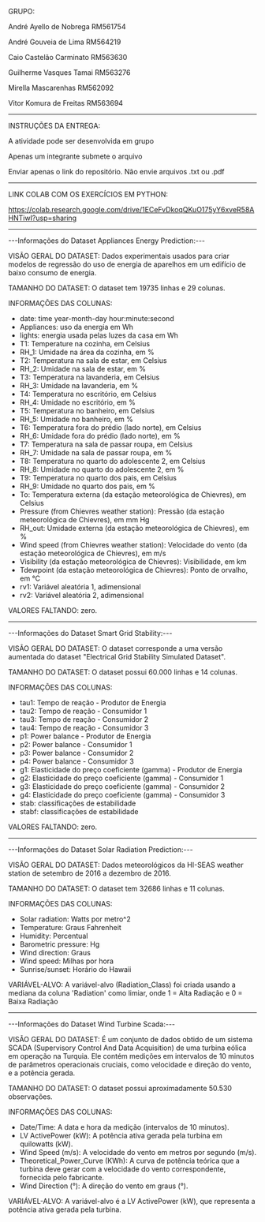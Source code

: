 GRUPO:

André Ayello de Nobrega RM561754

André Gouveia de Lima RM564219

Caio Castelão Carminato RM563630

Guilherme Vasques Tamai RM563276

Mirella Mascarenhas RM562092

Vitor Komura de Freitas RM563694

---------------------------------------------------------------------------------------------

INSTRUÇÕES DA ENTREGA:

A atividade pode ser desenvolvida em grupo

Apenas um integrante submete o arquivo

Enviar apenas o link do repositório. Não envie arquivos .txt ou .pdf

---------------------------------------------------------------------------------------------

LINK COLAB COM OS EXERCÍCIOS EM PYTHON:

https://colab.research.google.com/drive/1ECeFvDkoqQKuO175yY6xveR58AHNTiwI?usp=sharing

---------------------------------------------------------------------------------------------
---Informações do Dataset Appliances Energy Prediction:---

VISÃO GERAL DO DATASET: Dados experimentais usados ​​para criar modelos de regressão do uso de energia de aparelhos em um edifício de baixo consumo de energia.

TAMANHO DO DATASET: O dataset tem 19735 linhas e 29 colunas.

INFORMAÇÕES DAS COLUNAS: 
- date: time year-month-day hour:minute:second 
- Appliances: uso da energia em Wh
- lights: energia usada pelas luzes da casa em Wh
- T1: Temperature na cozinha, em Celsius
- RH_1: Umidade na área da cozinha, em %
- T2: Temperatura na sala de estar, em Celsius
- RH_2: Umidade na sala de estar, em %
- T3: Temperatura na lavanderia, em Celsius
- RH_3: Umidade na lavanderia, em %
- T4: Temperatura no escritório, em Celsius
- RH_4: Umidade no escritório, em %
- T5: Temperatura no banheiro, em Celsius
- RH_5: Umidade no banheiro, em %
- T6: Temperatura fora do prédio (lado norte), em Celsius
- RH_6: Umidade fora do prédio (lado norte), em %
- T7: Temperatura na sala de passar roupa, em Celsius
- RH_7: Umidade na sala de passar roupa, em %
- T8: Temperatura no quarto do adolescente 2, em Celsius
- RH_8: Umidade no quarto do adolescente 2, em %
- T9: Temperatura no quarto dos pais, em Celsius
- RH_9: Umidade no quarto dos pais, em %
- To: Temperatura externa (da estação meteorológica de Chievres), em Celsius
- Pressure (from Chievres weather station): Pressão (da estação meteorológica de Chievres), em mm Hg
- RH_out: Umidade externa (da estação meteorológica de Chievres), em %
- Wind speed (from Chievres weather station): Velocidade do vento (da estação meteorológica de Chievres), em m/s
- Visibility (da estação meteorológica de Chievres): Visibilidade, em km
- Tdewpoint (da estação meteorológica de Chievres): Ponto de orvalho, em °C
- rv1: Variável aleatória 1, adimensional
- rv2: Variável aleatória 2, adimensional

VALORES FALTANDO: zero.

-----------------------------------------------------------------------------------------------
---Informações do Dataset Smart Grid Stability:---

VISÃO GERAL DO DATASET: O dataset corresponde a uma versão aumentada do dataset "Electrical Grid Stability Simulated Dataset".

TAMANHO DO DATASET: O dataset possui 60.000 linhas e 14 colunas.

INFORMAÇÕES DAS COLUNAS: 
- tau1:	Tempo de reação - Produtor de Energia
- tau2:	Tempo de reação - Consumidor 1
- tau3:	Tempo de reação - Consumidor 2
- tau4:	Tempo de reação - Consumidor 3
- p1:	Power balance -  Produtor de Energia
- p2: Power balance -  Consumidor 1
- p3:	Power balance -  Consumidor 2
- p4:	Power balance -  Consumidor 3
- g1:	Elasticidade do preço coeficiente (gamma) - Produtor de Energia
- g2:	Elasticidade do preço coeficiente (gamma) - Consumidor 1
- g3:	Elasticidade do preço coeficiente (gamma) - Consumidor 2
- g4:	Elasticidade do preço coeficiente (gamma) - Consumidor 3
- stab:	classificações de estabilidade
- stabf:	classificações de estabilidade

VALORES FALTANDO: zero.

-----------------------------------------------------------------------------------------------
---Informações do Dataset Solar Radiation Prediction:---

VISÃO GERAL DO DATASET: Dados meteorológicos da HI-SEAS weather station de setembro de 2016 a dezembro de 2016.

TAMANHO DO DATASET: O dataset tem 32686 linhas e 11 colunas.

INFORMAÇÕES DAS COLUNAS: 
- Solar radiation: Watts por metro^2
- Temperature: Graus Fahrenheit
- Humidity: Percentual
- Barometric pressure: Hg
- Wind direction: Graus
- Wind speed: Milhas por hora
- Sunrise/sunset: Horário do Hawaii 

VARIÁVEL-ALVO: A variável-alvo (Radiation_Class) foi criada usando a mediana da coluna 'Radiation' como limiar, onde 1 = Alta Radiação e 0 = Baixa Radiação

-----------------------------------------------------------------------------------------------
---Informações do Dataset Wind Turbine Scada:---

VISÃO GERAL DO DATASET: É um conjunto de dados obtido de um sistema SCADA (Supervisory Control And Data Acquisition) de uma turbina eólica em operação na Turquia. Ele contém medições em intervalos de 10 minutos de parâmetros operacionais cruciais, como velocidade e direção do vento, e a potência gerada.

TAMANHO DO DATASET: O dataset possui aproximadamente 50.530 observações.

INFORMAÇÕES DAS COLUNAS: 
- Date/Time: A data e hora da medição (intervalos de 10 minutos).
- LV ActivePower (kW): A potência ativa gerada pela turbina em quilowatts (kW).
- Wind Speed (m/s): A velocidade do vento em metros por segundo (m/s).
- Theoretical_Power_Curve (KWh): A curva de potência teórica que a turbina deve gerar com a velocidade do vento correspondente, fornecida pelo fabricante.
- Wind Direction (°): A direção do vento em graus (°).

VARIÁVEL-ALVO: A variável-alvo é a LV ActivePower (kW), que representa a potência ativa gerada pela turbina.
